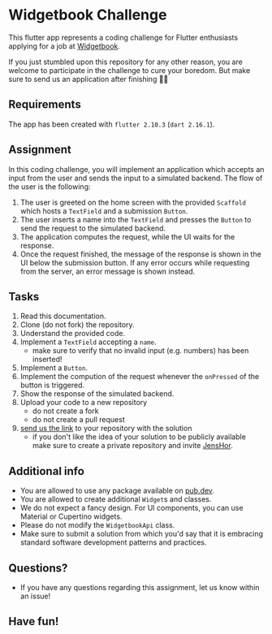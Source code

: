 # Widgetbook Challenge

This flutter app represents a coding challenge for Flutter enthusiasts applying for a job at [Widgetbook](https://widgetbook.io). 

If you just stumbled upon this repository for any other reason, you are welcome to participate in the challenge to cure your boredom. But make sure to send us an application after finishing 💪🏻

## Requirements

The app has been created with `flutter 2.10.3` (`dart 2.16.1`).

## Assignment

In this coding challenge, you will implement an application which accepts an input from the user and sends the input to a simulated backend. The flow of the user is the following:

1. The user is greeted on the home screen with the provided `Scaffold` which hosts a `TextField` and a submission `Button`. 
1. The user inserts a name into the `TextField` and presses the `Button` to send the request to the simulated backend.
1. The application computes the request, while the UI waits for the response. 
1. Once the request finished, the message of the response is shown in the UI below the submission button. If any error occurs while requesting from the server, an error message is shown instead.

## Tasks

1. Read this documentation.
1. Clone (do not fork) the repository.
1. Understand the provided code.
1. Implement a `TextField` accepting a `name`.
    - make sure to verify that no invalid input (e.g. numbers) has been inserted!
1. Implement a `Button`.
1. Implement the compution of the request whenever the `onPressed` of the button is triggered.
1. Show the response of the simulated backend.
1. Upload your code to a new repository 
    - do not create a fork
    - do not create a pull request
1. [send us the link](mailto:jens@widgetbook.io) to your repository with the solution
    - if you don't like the idea of your solution to be publicly available make sure to create a private repository and invite [JensHor](https://github.com/jenshor).

## Additional info

- You are allowed to use any package available on [pub.dev](https://pub.dev).
- You are allowed to create additional `Widget`s and classes.
- We do not expect a fancy design. For UI components, you can use Material or Cupertino widgets. 
- Please do not modify the `WidgetbookApi` class.
- Make sure to submit a solution from which you'd say that it is embracing standard software development patterns and practices. 

## Questions?

- If you have any questions regarding this assignment, let us know within an issue!

## Have fun! 
